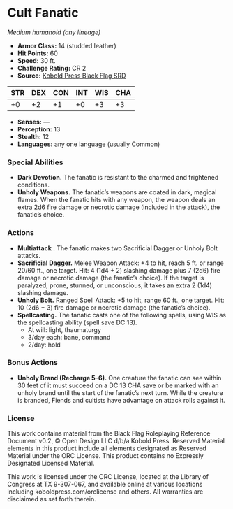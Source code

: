 # Cult Fanatic

*Medium humanoid (any lineage)*

- **Armor Class:** 14 (studded leather)
- **Hit Points:** 60
- **Speed:** 30 ft.
- **Challenge Rating:** CR 2
- **Source:** [Kobold Press Black Flag SRD](https://koboldpress.com/black-flag-roleplaying/)

| STR | DEX | CON | INT | WIS | CHA |
| --- | --- | --- | --- | --- | --- |
| +0 | +2 | +1 | +0 | +3 | +3 |

- **Senses:** —
- **Perception:** 13
- **Stealth:** 12
- **Languages:** any one language (usually Common)

### Special Abilities

- **Dark Devotion.** The fanatic is resistant to the charmed and frightened conditions.
- **Unholy Weapons.** The fanatic’s weapons are coated in dark, magical flames. When the fanatic hits with any weapon, the weapon deals an extra 2d6 fire damage or necrotic damage (included in the attack), the fanatic’s choice.

### Actions

- **Multiattack** . The fanatic makes two Sacrificial Dagger or Unholy Bolt attacks.
- **Sacrificial Dagger.** Melee Weapon Attack: +4 to hit, reach 5 ft. or range 20/60 ft., one target. Hit: 4 (1d4 + 2) slashing damage plus 7 (2d6) fire damage or necrotic damage (the fanatic’s choice). If the target is paralyzed, prone, stunned, or unconscious, it takes an extra 2 (1d4) slashing damage.
- **Unholy Bolt.** Ranged Spell Attack: +5 to hit, range 60 ft., one target. Hit: 10 (2d6 + 3) fire damage or necrotic damage (the fanatic’s choice).
- **Spellcasting.** The fanatic casts one of the following spells, using WIS as the spellcasting ability (spell save DC 13).
	- At will: light, thaumaturgy
	- 3/day each: bane, command
	- 2/day: hold

### Bonus Actions

- **Unholy Brand (Recharge 5–6).** One creature the fanatic can see within 30 feet of it must succeed on a DC 13 CHA save or be marked with an unholy brand until the start of the fanatic’s next turn. While the creature is branded, Fiends and cultists have advantage on attack rolls against it.

### License

This work contains material from the Black Flag Roleplaying Reference Document v0.2, © Open Design LLC d/b/a Kobold Press. Reserved Material elements in this product include all elements designated as Reserved Material under the ORC License. This product contains no Expressly Designated Licensed Material.

This work is licensed under the ORC License, located at the Library of Congress at TX 9-307-067, and available online at various locations including koboldpress.com/orclicense and others. All warranties are disclaimed as set forth therein.

